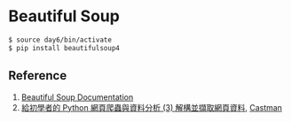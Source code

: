 # Beautiful Soup

``` bash
$ source day6/bin/activate
$ pip install beautifulsoup4
```

## Reference

1. [Beautiful Soup Documentation](https://www.crummy.com/software/BeautifulSoup/bs4/doc/)
2. [給初學者的 Python 網頁爬蟲與資料分析 (3) 解構並擷取網頁資料](http://blog.castman.net/%E6%95%99%E5%AD%B8/2016/12/22/python-data-science-tutorial-3.html), [Castman](http://blog.castman.net/%E6%95%99%E5%AD%B8/2016/12/22/python-data-science-tutorial-3.html)
